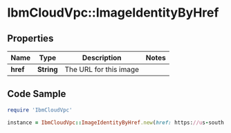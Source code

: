 # IbmCloudVpc::ImageIdentityByHref

## Properties

Name | Type | Description | Notes
------------ | ------------- | ------------- | -------------
**href** | **String** | The URL for this image | 

## Code Sample

```ruby
require 'IbmCloudVpc'

instance = IbmCloudVpc::ImageIdentityByHref.new(href: https://us-south.iaas.cloud.ibm.com/v1/images/72b27b5c-f4b0-48bb-b954-5becc7c1dcb8)
```


